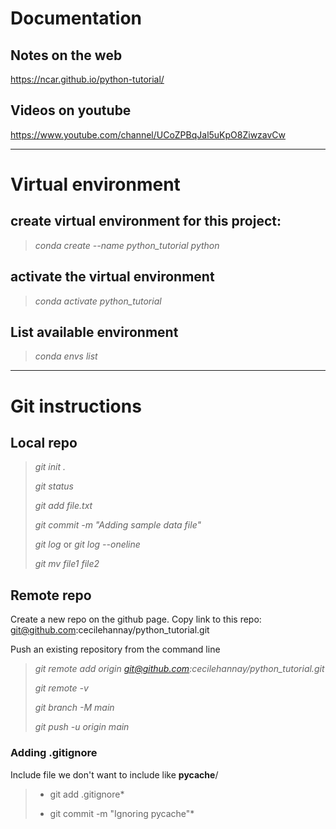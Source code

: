 # Documentation  

## Notes on the web
https://ncar.github.io/python-tutorial/

## Videos on youtube
https://www.youtube.com/channel/UCoZPBqJal5uKpO8ZiwzavCw

-------------------------------------------------------

# Virtual environment 

## create virtual environment for this project:
>*conda create --name python_tutorial python*

## activate the virtual environment
>*conda activate python_tutorial*

## List available environment
>*conda envs list*

-------------------------------------------------------

# Git instructions

## Local repo
>*git init .*
>
>*git status*
>
>*git add file.txt*
>
>*git commit -m "Adding sample data file"*
>
>*git log* or *git log --oneline*
>
>*git mv file1 file2*

## Remote repo
Create a new repo on the github page. Copy link to this repo: git@github.com:cecilehannay/python_tutorial.git

Push an existing repository from the command line
>*git remote add origin git@github.com:cecilehannay/python_tutorial.git*
>
>*git remote -v*
>
>*git branch -M main*
>
>*git push -u origin main*
>

### Adding .gitignore 
Include file we don't want to include like  __pycache__/

>* git add .gitignore*
>
>* git commit -m "Ignoring pycache"*


